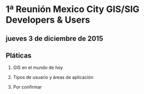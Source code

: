 # 1ª Reunión Mexico City GIS/SIG Developers & Users

## jueves 3 de diciembre de 2015

## Pláticas

1. GIS en el mundo de hoy

2. Tipos de usuario y áreas de aplicación

3. Por confirmar
